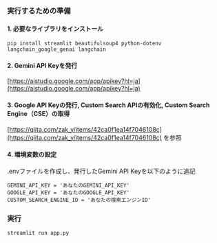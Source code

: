 ### 実行するための準備

#### 1. 必要なライブラリをインストール

```
pip install streamlit beautifulsoup4 python-dotenv langchain_google_genai langchain 
```

#### 2. Gemini API Keyを発行

[https://aistudio.google.com/app/apikey?hl=ja](https://aistudio.google.com/app/apikey?hl=ja)

#### 3. Google API Keyの発行, Custom Search APIの有効化, Custom Search Engine（CSE）の取得

[https://qiita.com/zak_y/items/42ca0f1ea14f7046108c](https://qiita.com/zak_y/items/42ca0f1ea14f7046108c) を参照

#### 4. 環境変数の設定

.envファイルを作成し、発行したGemini API Keyを以下のように追記

```
GEMINI_API_KEY = 'あなたのGEMINI_API_KEY'
GOOGLE_API_KEY = 'あなたのGOOGLE_API_KEY'
CUSTOM_SEARCH_ENGINE_ID = 'あなたの検索エンジンID'
```

### 実行

```
streamlit run app.py
```
